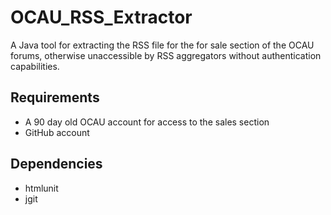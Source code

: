 # OCAU_RSS_Extractor
A Java tool for extracting the RSS file for the for sale section of the OCAU forums, otherwise unaccessible by RSS aggregators without authentication capabilities.

## Requirements
* A 90 day old OCAU account for access to the sales section
* GitHub account

## Dependencies
* htmlunit
* jgit
